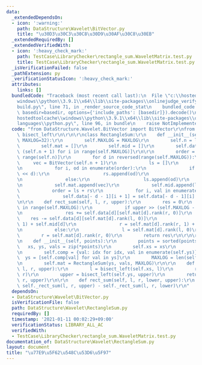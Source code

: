 ```yaml
---
data:
  _extendedDependsOn:
  - icon: ':warning:'
    path: DataStructure\Wavelet\BitVector.py
    title: "\u30D3\u30C3\u30C8\u30D9\u30AF\u30C8\u30EB"
  _extendedRequiredBy: []
  _extendedVerifiedWith:
  - icon: ':heavy_check_mark:'
    path: TestCase\LibraryChecker\rectangle_sum.WaveletMatrix.test.py
    title: TestCase\LibraryChecker\rectangle_sum.WaveletMatrix.test.py
  _isVerificationFailed: false
  _pathExtension: py
  _verificationStatusIcon: ':heavy_check_mark:'
  attributes:
    links: []
  bundledCode: "Traceback (most recent call last):\n  File \"c:\\hostedtoolcache\\\
    windows\\python\\3.9.1\\x64\\lib\\site-packages\\onlinejudge_verify\\documentation\\\
    build.py\", line 71, in _render_source_code_stat\n    bundled_code = language.bundle(stat.path,\
    \ basedir=basedir, options={'include_paths': [basedir]}).decode()\n  File \"c:\\\
    hostedtoolcache\\windows\\python\\3.9.1\\x64\\lib\\site-packages\\onlinejudge_verify\\\
    languages\\python.py\", line 96, in bundle\n    raise NotImplementedError\nNotImplementedError\n"
  code: "from DataStructure.Wavelet.BitVector import BitVector\r\nfrom bisect import\
    \ bisect_left\r\n\r\n\r\nclass RectangleSum:\r\n    def __init__(self, ys, vals,\
    \ MAXLOG=32):\r\n        self.MAXLOG = MAXLOG\r\n        self.n = len(vals)\r\n\
    \        self.mat = []\r\n        self.mid = []\r\n        self.data = [[0] *\
    \ (self.n + 1) for i in range(self.MAXLOG)]\r\n\r\n        order = [i for i in\
    \ range(self.n)]\r\n        for d in reversed(range(self.MAXLOG)):\r\n       \
    \     vec = BitVector(self.n + 1)\r\n            ls = []\r\n            rs = []\r\
    \n            for i, od in enumerate(order):\r\n                if ys[od] & (1\
    \ << d):\r\n                    rs.append(od)\r\n                    vec.set(i)\r\
    \n                else:\r\n                    ls.append(od)\r\n            vec.build()\r\
    \n            self.mat.append(vec)\r\n            self.mid.append(len(ls))\r\n\
    \            order = ls + rs\r\n            for i, val in enumerate(order):\r\n\
    \                self.data[- d - 1][i + 1] = self.data[- d - 1][i] + vals[val]\r\
    \n\r\n    def rect_sum(self, l, r, upper):\r\n        res = 0\r\n        for d\
    \ in range(self.MAXLOG):\r\n            if upper >> (self.MAXLOG - d - 1) & 1:\r\
    \n                res += self.data[d][self.mat[d].rank(r, 0)]\r\n            \
    \    res -= self.data[d][self.mat[d].rank(l, 0)]\r\n                l = self.mat[d].rank(l,\
    \ 1) + self.mid[d]\r\n                r = self.mat[d].rank(r, 1) + self.mid[d]\r\
    \n            else:\r\n                l = self.mat[d].rank(l, 0)\r\n        \
    \        r = self.mat[d].rank(r, 0)\r\n        return res\r\n\r\n\r\nclass CompressedRectangleSum:\r\
    \n    def __init__(self, points):\r\n        points = sorted(points)\r\n     \
    \   xs, ys, vals = zip(*points)\r\n        self.xs = xs\r\n        self.ys = sorted(set(ys))\r\
    \n        self.comp = {val: idx for idx, val in enumerate(self.ys)}\r\n      \
    \  ys = [self.comp[val] for val in ys]\r\n        MAXLOG = len(self.ys).bit_length()\r\
    \n        self.mat = RectangleSum(ys, vals, MAXLOG)\r\n\r\n    def _rect_sum(self,\
    \ l, r, upper):\r\n        l = bisect_left(self.xs, l)\r\n        r = bisect_left(self.xs,\
    \ r)\r\n        upper = bisect_left(self.ys, upper)\r\n        return self.mat.rect_sum(l,\
    \ r, upper)\r\n\r\n    def rect_sum(self, l, r, lower, upper):\r\n        return\
    \ self._rect_sum(l, r, upper) - self._rect_sum(l, r, lower)\r\n"
  dependsOn:
  - DataStructure\Wavelet\BitVector.py
  isVerificationFile: false
  path: DataStructure\Wavelet\RectangleSum.py
  requiredBy: []
  timestamp: '2021-01-11 00:02:29+09:00'
  verificationStatus: LIBRARY_ALL_AC
  verifiedWith:
  - TestCase\LibraryChecker\rectangle_sum.WaveletMatrix.test.py
documentation_of: DataStructure\Wavelet\RectangleSum.py
layout: document
title: "\u77E9\u5F62\u548C\u53D6\u5F97"
---
```

